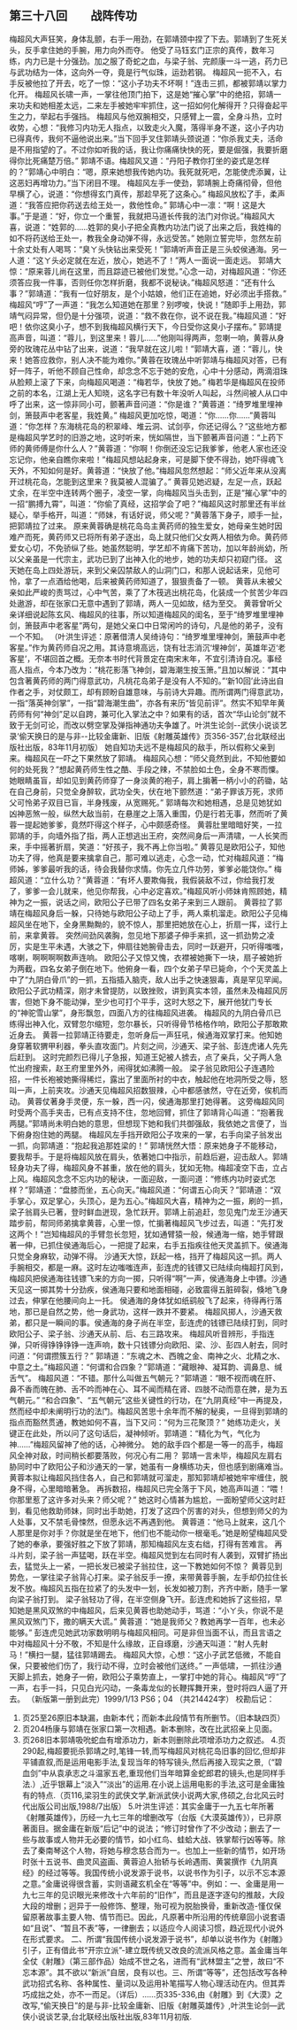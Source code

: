 ## 第三十八回　　战阵传功

梅超风大声狂笑，身体乱颤，右手一用劲，在郭靖颈中捏了下去。郭靖到了生死关头，反手拿住她的手腕，用力向外而夺。
他受了马钰玄门正宗的真传，数年习练，内力已是十分强劲。加之服了奇蛇之血，与梁子翁、完颜康一斗一逃，药力已与武功结为一体，这向外一夺，竟是行气似珠，运劲若钢。
梅超风一扼不入，右手反被他拉了开去，吃了一惊：“这小子功夫不坏啊！”连击三抓，都被郭靖以掌力化开。
梅超风长啸一声，一掌往他顶门拍下，这是她“摧心掌”中的绝招，郭靖一来功夫和她相差太远，二来左手被她牢牢抓住，这一招如何化解得开？只得奋起平生之力，举起右手强挡。
梅超风与他双腕相交，只感臂上一震，全身斗热，立时收势，心想：“我修习内功无人指点，以致走火入魔，落得半身不遂，这小子内功已得真传，我何不逼他说出来。”当下回手叉住郭靖头颈说道：“你杀我丈夫，活命是不用指望的了。不过你如听我的话，我让你痛痛快快的死，要是倔强，我要折磨得你比死痛楚万倍。”
郭靖不语。梅超风又道：“丹阳子教你打坐的姿式是怎样的？”郭靖心中明白：“嗯，原来她想我传她内功。我死就死吧，怎能使虎添翼，让这恶妇再增功力。”当下闭目不理。
梅超风左手一使劲，郭靖腕上奇痛彻骨，但他早横了心，说道：“你想得玄门真传，那趁早死了这条心。”
梅超风放松了手，柔声道：“我答应把你药送去给王处一，救他性命。”
郭靖心中一凛：“啊！这是大事。”于是道：“好，你立一个重誓，我就把马道长传我的法门对你说。”梅超风大喜，说道：“姓郭的……姓郭的臭小子把全真教内功法门说了出来之后，我姓梅的如不将药送给王处一，教我全身动弹不得，永远受苦。”
她刚立誓完毕，忽然左前十余丈处有人喝骂：“臭ㄚ头快钻出来受死！”郭靖听声音正是三头蛟侯通海。另一人道：“这ㄚ头必定就在左近，放心，她逃不了！”两人一面说一面走远。
郭靖大惊：“原来蓉儿尚在这里，而且踪迹已被他们发觉。”心念一动，对梅超风道：“你还须答应我一件事，否则任你怎样折磨，我都不说秘诀。”梅超风怒道：“还有什么事？”郭靖道：“我有一位好朋友，是个小姑娘，他们正在追她，好必须出手搭救。”
梅超风“哼”了一声道：“我怎么知道她在那里？别啰唆，快说！”随即手上用劲，郭靖气闷异常，但仍是十分强项，说道：“救不救在你，说不说在我。”梅超风道：“好吧！依你这臭小子，想不到我梅超风横行天下，今日受你这臭小子摆布。”
郭靖提高声音，叫道：“蓉儿，到这里来！蓉儿……”他刚叫得两声，忽喇一响，黄蓉从身旁的玫瑰花丛中钻了出来，说道：“我早就在这儿啦！”郭靖大喜，道：“蓉儿，快来！她答应救你，别人决不能为难你。”黄蓉在玫瑰丛中听郭靖与梅超风对答，已有好一阵子，听他不顾自己性命，却念念不忘于她的安危，心中十分感动，两滴泪珠从脸颊上滚了下来，向梅超风喝道：“梅若华，快放了她。”
梅若华是梅超风在投师之前的本名，江湖上无人知晓，这名字已有数十年没听人叫起，斗然间被人从口中呼了出来，这一惊非同小可，颤著声音问道：“你是谁？”黄蓉道：“绮罗堆里埋神剑，箫鼓声中老客星，我姓黄。”
梅超风更加吃惊，喝道：“你……你……”黄蓉叫道：“你怎样？东海桃花岛的积翠峰、堆云洞、试剑亭，你还记得么？”这些地方都是梅超风学艺时的旧游之地，这时听来，恍如隔世，当下颤著声音问道：“上药下师的黄师傅是你什么人？”黄蓉道：“你啊！你倒还没忘记我爹爹，他老人家也还没忘记你，他亲自瞧你来啦！”梅超风想站起身来，可是脚下使不得劲，她吓得魂飞天外，不知如何是好。黄蓉道：“快放了他。”梅超风忽然想起：“师父近年来从没离开过桃花岛，怎能到这里来？我莫被人混骗了。”
黄蓉见她迟疑，左足一点，跃起丈余，在半空中连转两个圈子，凌空一掌，向梅超风当头击到，正是“摧心掌”中的一招“鹏搏九霄”，叫道：“你偷了真经，这招学会了吧？”梅超风这时那里还有半丝疑心，举手格开，叫道：“师妹，有话好说，师父呢？”黄蓉落下身子，顺手一扯，把郭靖拉了过来。
原来黄蓉确是桃花岛岛主黄药师的独生爱女，她母亲生她时因难产而死，黄药师又已将所有弟子逐出，岛上就只他们父女两人相依为命。黄药师爱女心切，不免骄纵了些。她虽然聪明，学艺却不肯痛下苦功，加以年龄尚幼，所以父亲虽是一代宗主，武功已到了出神入化的地步，她的功夫却只初窥门径。
这天她在岛上四处游玩，来到父亲囚禁敌人的山洞门口，和那人说起话来，见他可怜，拿了一点酒给他喝，后来被黄药师知道了，狠狠责备了一顿。
黄蓉从未被父亲如此严峻的责骂过，心中气苦，乘了了木筏逃出桃花岛，化装成一个贫苦少年四处遨游，却在张家口无意中遇到了郭靖，两人一见如故，结为至交。
黄蓉曾听父亲详细说起陈玄风、梅超风的往事，所以知道梅超风的闺名，至于“绮罗堆里埋神剑，箫鼓声中老客星”两句，是她父亲口中日常闲吟的诗句，凡是他的弟子，没有一个不知。
（叶洪生评述：原著借清人吴绮诗句：“绮罗堆里埋神剑，箫鼓声中老客星。”作为黄药师自况之用。其诗意境高远，饶有壮志消沉‘埋神剑’，英雄年迈‘老客星’，不堪回首之概。无奈本书时代背景定在南宋末年，不宜引清诗自况。事经高人指点，今本乃改为：“桃花影落飞神剑，碧海潮生按玉箫。”且加以解说：“其中包含著黄药师的两门得意武功，凡桃花岛弟子是没有人不知的。”‘新10回’此诗出自作者之手，对仗颇工，却有顾盼自雄意味，与前诗大异趣。而所谓两门得意武功，一指“落英神剑掌”，一指“碧海潮生曲”，亦各有来历“皆见前评”。然实不知早年黄药师有何“神剑”足以自跨，兼可化入掌法之中？如果有的话，首次“华山论剑”就不致于无剑可论，而改以劈空掌及弹指神通功夫争雄了。叶洪生论剑--武侠小说谈艺录‘偷天换日的是与非--比较金庸新、旧版《射雕英雄传》页356-357’,台北联经出版社出版，83年11月初版）
她自知功夫远不是梅超风的敌手，所以假称父亲到来。梅超风在一吓之下果然放了郭靖。
梅超风心想：“师父竟然到此，不知他要如何的处死我？”想起黄药师生性之酷、手段之辣，不禁脸如土色，全身不寒而憟。她眼睛虽盲，却如见到黄药师穿了一身淡黄的袍子，肩上掮著一柄小小的药锄，站在自己身前，只觉全身醉软，武功全失，伏在地下颤然道：“弟子罪该万死，求师父可怜弟子双目已盲，半身残废，从宽赐死。”
郭靖每次和她相遇，总是见她犹如凶神恶煞一般，纵然大敌当前，在悬崖之上落入重围，仍是行若无事，然而听了黄蓉一提起她爹爹，竟然吓得这个样子，心中颇感奇怪。
黄蓉肚里暗暗好笑，一拉郭靖的手，向墙外指了指，两人正想逃出王府，突然间身后一声清啸，一人长笑而来，手中摇著折扇，笑道：“好孩子，我不再上你当啦。”
黄蓉见是欧阳公子，知他功夫了得，他真是要来擒拿自己，那可难以逃走，心念一动，忙对梅超风道：“梅师姊，爹爹最听我的话，待会我替你求情。你先立几件功劳，爹爹必能饶你。”
梅超风道：“立什么功？”黄蓉道：“有坏人要欺侮我，我假装敌不过，你给我打发了，爹爹一会儿就来，他见你帮我，心中必定喜欢。”梅超风听小师妹肯照顾她，精神为之一振，说话之间，欧阳公子已带了四名女弟子来到三人跟前。
黄蓉拉了郭靖在梅超风身后一躲，只待她与欧阳公子动上了手，两人乘机溜走。欧阳公子见梅超风坐在地下，全身黑黝黝的，貌不惊人，那里把她放在心上，折扇一挥，迳行上前，来拿黄蓉。
突然间劲风袭胸，忽见地下那婆子伸手来抓，这一抓劲势之凌厉，实是生平未遇，大骇之下，伸扇往她腕骨击去，同时一跃避开，只听得嗤嗤，喀喇，啊啊啊啊数声连响。
欧阳公子又惊又愧，衣襟被她撕下一块，扇子被她折为两截，四名女弟子倒在地下。他俯身一看，四个女弟子早已毙命，个个天灵盖上中了“九阴白骨爪”的一抓，五指插入脑壳，敌人出手之快速狠毒，真是罕见罕闻。
欧阳公子武功精深，刚才未曾提防，以致挫败，讲到真实本领，虽然未及梅超风厉害，但她下身不能动弹，至少也可打个平手，这时大怒之下，展开他犹门专长的“神驼雪山掌”，身形飘忽，四面八方的往梅超风进袭。
梅超风的九阴白骨爪已练得出神入化，双臂忽尔缩短，忽尔暴长，只听得骨节格格作响，欧阳公子那敢欺近身去。
黄蓉一拉郭靖正待要走，忽听身后一声狂吼，候通海双掌打来。他知她身穿著软猬甲利器，拳头直攻面门。片刻之间，沙通天、梁子翁、彭连虎诸人先先后赶到。
这时完颜烈已得儿子急报，知道王妃被人掳去，点了亲兵，父子两人急忙出府搜索，赵王府里里外外，闹得犹如沸腾一般。
梁子翁见欧阳公子连遇险招，一件长袍被她撕得稀烂，露出了里面所衬的中衣，触起他在地洞所受之辱，怒叫一声，上前夹攻。沙通天见梅超风招数狠辣，心中都感骇然，守在近旁，俟机而动。
黄蓉仗著身手灵便，东一躲，西一闪，侯通海那里打她得著。
这旁梅超风同时受两个高手夹击，已有点支持不住，忽地回臂，抓住了郭靖背心叫道：“抱著我两腿。”郭靖尚未明白她的意思，但想现下她和我们共御强敌，我依她之言便了，当下俯身抱住她的两腿。
梅超风左手挡开欧阳公子攻来的一掌，右手向梁子翁发出一抓，向郭靖道：“抱起我追那姓梁的！”
郭靖恍然大悟：原来她身子不能移动，要我帮手。于是将梅超风放在肩头，依著她口中指示，前趋后避，迎击敌人。郭靖轻身功夫了得，梅超风身不甚重，放在他的肩头，犹如无物。梅超凌空下击，立占上风。梅超风念念不忘内功的秘诀，一面迎敌，一面问道：“修练内功时姿式怎样？”郭靖道：“盘膝而坐，五心向天。”梅超风道：“何谓五心向天？”郭靖道：“双手掌心，双足掌心，头顶心，是为五心。”梅超风大喜，精神为之一振，刷的一抓，梁子翁肩头已著，登时鲜血迸现，急忙跃开。郭靖上前追赶，忽见鬼门龙王沙通天踏步前，帮同师弟擒拿黄蓉，心里一惊，忙掮著梅超风飞步过去，叫道：“先打发这两个！”岂知梅超风的手臂忽长忽短，犹如通臂猿一般，候通海一缩，她手臂跟著一伸，已抓住侯通海后心，一把提了起来，右手五指疾往他天灵盖抓下。侯通海只觉全身麻软，动弹不得。
沙通天大惊，跃起一格，挡开了梅超风这一抓。两人手腕相交，都是一麻。这时左边嗤嗤连声，彭连虎的钱镖又已陆续向梅超打风到，梅超风把侯通海往钱镖飞来的方向一掷，只听得“啊”一声，侯通海身上中镖。沙通天见这一掷其势十分劲疾，侯通海只要和地面相碰，必致震得五脏碎裂，倏地飞身过去，伸掌在他腰间向上一托。
侯通海的身体犹如纸鹞般飞了起来，待得再行落地，那已是自然之势，他一身武功，这样一跌并不要紧。
梅超风掷人，沙通天救弟，都只是一瞬间的事。侯通海的身子尚在半空，彭连虎的钱镖已陆续打到，同时欧阳公子、梁子翁、沙通天从前、后、右三路攻来。
梅超风听音辨形，手指连弹，只听得铮铮铮铮一连声响，数十只钱镖分向欧阳、梁、沙、彭四人射去，同时问道：“何谓攒簇五行？”
郭靖道：“东魂之木、西魄之金、南神之火、北精之水、中意之土。”梅超风道：“何谓和合四象？”郭靖道：“藏眼神、凝耳韵、调鼻息、缄舌气”。
梅超风道：“不错。那什么叫做五气朝元？”郭靖道：“眼不视而魂在肝、鼻不香而魄在肺、舌不吟而神在心、耳不闻而精在肾、四肢不动而意在脾，是为五气朝元。”
“和合四象”、“五气朝元”这些关键性的行功，在“九阴真经”中一再提及，然而经中却未阐明行功的法门。梅超风苦思十余年而不解的秘奥，一旦得到郭靖的指点而豁然贯通，教她如何不喜，当下又问：“何为三花聚顶？”
她练功走火，关键正在此处，所以问了这句话后，凝神倾听。郭靖道：“精化为气，气化为神……”梅超风留神了他的话，心神微分。
她的敌手四个都是一等一的高手，梅超风全神对敌，时间稍长都要落败，何况心有二用？
郭靖一言未毕，梅超风左肩右胁同时中了欧阳公子和沙通天的一掌，她虽有一身横练功夫，但也感到剧痛难当。黄蓉本拟让梅超风挡住各人，自己和郭靖就可溜走，那知郭靖却被她牢牢缠住，脱身不得，心里暗暗著急。
再拆数招，梅超风已完全落于下风，她高声叫道：“喂！你那里惹了这许多对头来？师父呢？”
她这时心情甚为尴尬，一面盼望师父这时赶到，看见他救助师妹，同时出手助她，打发了这四个厉害的对头，但想到师父的为人处事，又不禁毛骨悚然，但愿永远不再遇到他。
黄蓉道：“他马上就来，这几个人那里是你对手？你就是坐在地下，他们也不能动你一根毫毛。”她是盼望梅超风受了她的奉承，要强好胜之下放了郭靖，那知梅超风左支右绌，打得有苦难言。
再斗片刻，梁子翁一声猛喝，跃在半空。梅超风觉到左右同时有人袭到，双臂扩扬出去，猛觉头上一紧，一把长发已被梁子翁拉住，这一下教她如何不惊？
黄蓉见到势危，一掌往梁子翁背心打来。梁子翁反手一撩，来带黄蓉手腕，左手却仍拉住长发不放。梅超风五指在拉紧了的头发中一划，长发如被刀割，齐齐中断，随手一掌向梁子翁打到。
梁子翁轻功了得，在半空侧身飞开。彭连虎和她拆了这些招，早知她是黑风双煞的中梅超风，后来见黄蓉也助她动手，骂道：“小ㄚ头，你说不是黑风双煞门下，撒的瞒天大谎。”
黄蓉道：“她是我师父？教她再学一百年，也未必能够。”
彭连虎见她武功家数明明与梅超风相同。可是非但当面不认，而且言语之中对梅超风十分不敬，不知是什么缘故，正自琢磨，沙通天叫道：“射人先射马！”横扫一腿，猛往郭靖踢去。
梅超风大惊，心想：“这小子武艺低微，不能自保，只要被他们伤了，我行动不得，立时会被他们送终。”
一声低啸，一抓往沙通天脚上抓去，她身子一俯，欧阳公子乘势直上，一掌打中她的背心。梅超风“哼”了一声，右手一抖，只见白光闪动，一条毒龙似的长鞭挥舞开来，登时将四人逼了开去。
（新版第一册到此完）1999/1/13 PS6；04
（共214424字）
校勘后记：
1. 页25至26原旧本缺漏，由新本代；而新本此段情节有所删节。（旧本缺四页）
2. 页204杨康与郭靖在张家口第一次相遇。新本删除，改在比武招亲上见面。
3. 页268旧本郭靖吸吮蛇血有增添功力，新本则删除此项增添功力之叙述。
4.页290起,梅超要扼杀郭靖之时,笔锋一转,而写梅超风对桃花岛旧事的回忆,但却非平铺直叙,而是运用电影手法,复现当年的特写镜头,然后再接入现实之景,（“碧血剑”中从袁承志之斗温家五老,重现他们当年暗算金蛇郎君的镜头,也是同样手法.）,近乎银幕上“淡入”“淡出”的运用.在小说上运用电影的手法,这可是金庸独有的特点.（页116,梁羽生的武侠文学,新派武侠小说两大家,佟硕之,台北风云时代出版公司出版,1988/7出版）
5.叶洪生评述：其实金庸于一九五七年所著《射雕英雄传》，历经一九七三年的增删改写（台版《大漠英雄传》），已非原著面目。据金庸在新版“后记”中的说法；“修订时曾作了不少改动；删去了一些与故事或人物并无必要的情节，如小红鸟、蛙蛤大战、铁掌帮行凶等等。除去了秦南琴这个人物，将她与穆念慈合而为一。也加上一些新的情节，如开场时张十五说书、曲灵风盗画、黄蓉迫人抬轿与长岭遇雨、黄裳撰作《九阴真经》的经过等等。我国传统小说发源于说书，以说书作为引子，以示不忘本源之意。”金庸说得很含蓄，实则语藏玄机全在“等等”中。例如：一、金庸是用一九七三年的见识眼光来修改十六年前的“旧作”，而且是逐字逐句的推敲，大段大段的增删；迥异于一般修饰、整理，殆可视为脱胎换骨，重新改造-慬仅保留原著故事主要人物、情节而已。因此，凡原著中所沿用的传统章回小说套语如“且说”、“暂且不表”等，一律删去；以适应今人阅读习惯，趋近现代小说外在形式要求。
二、所谓“我国传统小说发源于说书”，却单以说书作为《射雕》引子，正有借此书“开宗立派”-建立既传统又改良的流派风格之意。盖金庸当年全仗《射雕》（第三部作品）始成不世之名，进而有“武林盟主”之誉，故曰“不忘本源”。其不欲以“新派”自居，良有以也。三、所谓“等等”，还包括改写各种武功招式名称、各种属性、量词以及运用补笔描写人物心理活动在内。但其弄巧成拙之处，亦不一而足。（详后）……页335-336,由《射雕》到《大漠》之改写,“偷天换日”的是与非-比较金庸新、旧版《射雕英雄传》,叶洪生论剑—武侠小说谈艺录,台北联经出版社出版,83年11月初版.